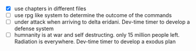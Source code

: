 - [x] use chapters in different files
- [ ] use rpg like system to determine the outcome of the commands
- [ ] under attack when arriving to delta eridani. Dev-time timer to develop a defense system
- [ ] humnanity is at war and self destructing. only 15 million people left. Radiation is everywhere. Dev-time timer to develop a exodus plan
